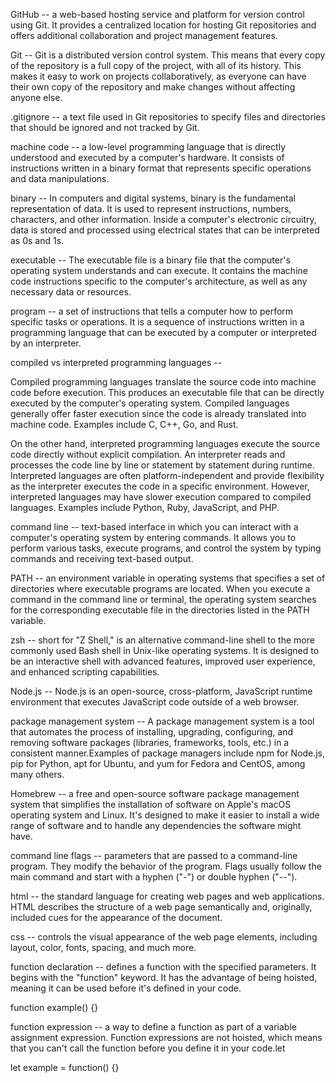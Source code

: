 GitHub -- a web-based hosting service and platform for version control using Git. It provides a centralized location for hosting Git repositories and offers additional collaboration and project management features.

Git -- Git is a distributed version control system. This means that every copy of the repository is a full copy of the project, with all of its history. This makes it easy to work on projects collaboratively, as everyone can have their own copy of the repository and make changes without affecting anyone else.

.gitignore -- a text file used in Git repositories to specify files and directories that should be ignored and not tracked by Git.

machine code -- a low-level programming language that is directly understood and executed by a computer's hardware. It consists of instructions written in a binary format that represents specific operations and data manipulations.

binary -- In computers and digital systems, binary is the fundamental representation of data. It is used to represent instructions, numbers, characters, and other information. Inside a computer's electronic circuitry, data is stored and processed using electrical states that can be interpreted as 0s and 1s.

executable -- The executable file is a binary file that the computer's operating system understands and can execute. It contains the machine code instructions specific to the computer's architecture, as well as any necessary data or resources.

program -- a set of instructions that tells a computer how to perform specific tasks or operations. It is a sequence of instructions written in a programming language that can be executed by a computer or interpreted by an interpreter.

compiled vs interpreted programming languages --

Compiled programming languages translate the source code into machine code before execution. This produces an executable file that can be directly executed by the computer's operating system. Compiled languages generally offer faster execution since the code is already translated into machine code. Examples include C, C++, Go, and Rust.

On the other hand, interpreted programming languages execute the source code directly without explicit compilation. An interpreter reads and processes the code line by line or statement by statement during runtime. Interpreted languages are often platform-independent and provide flexibility as the interpreter executes the code in a specific environment. However, interpreted languages may have slower execution compared to compiled languages. Examples include Python, Ruby, JavaScript, and PHP.

command line -- text-based interface in which you can interact with a computer's operating system by entering commands. It allows you to perform various tasks, execute programs, and control the system by typing commands and receiving text-based output.

PATH -- an environment variable in operating systems that specifies a set of directories where executable programs are located. When you execute a command in the command line or terminal, the operating system searches for the corresponding executable file in the directories listed in the PATH variable.

zsh -- short for "Z Shell," is an alternative command-line shell to the more commonly used Bash shell in Unix-like operating systems. It is designed to be an interactive shell with advanced features, improved user experience, and enhanced scripting capabilities.

Node.js -- Node.js is an open-source, cross-platform, JavaScript runtime environment that executes JavaScript code outside of a web browser.

package management system -- A package management system is a tool that automates the process of installing, upgrading, configuring, and removing software packages (libraries, frameworks, tools, etc.) in a consistent manner.Examples of package managers include npm for Node.js, pip for Python, apt for Ubuntu, and yum for Fedora and CentOS, among many others.

Homebrew -- a free and open-source software package management system that simplifies the installation of software on Apple's macOS operating system and Linux. It's designed to make it easier to install a wide range of software and to handle any dependencies the software might have.

command line flags -- parameters that are passed to a command-line program. They modify the behavior of the program. Flags usually follow the main command and start with a hyphen ("-") or double hyphen ("--").

html -- the standard language for creating web pages and web applications. HTML describes the structure of a web page semantically and, originally, included cues for the appearance of the document.

css -- controls the visual appearance of the web page elements, including layout, color, fonts, spacing, and much more.

function declaration -- defines a function with the specified parameters. It begins with the "function" keyword. It has the advantage of being hoisted, meaning it can be used before it's defined in your code.

function example() {}

function expression -- a way to define a function as part of a variable assignment expression. Function expressions are not hoisted, which means that you can't call the function before you define it in your code.let

let example = function() {}
